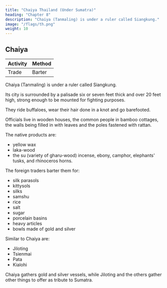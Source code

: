 ```yaml
---
title: "Chaiya Thailand (Under Sumatra)"
heading: "Chapter 8"
description: "Chaiya (Tanmaling) is under a ruler called Siangkung."
image: "/flags/th.png"
weight: 10
---
```



## Chaiya


Activity | Method 
--- | ---
Trade | Barter


Chaiya (Tanmaling) is under a ruler called Siangkung. 

Its city is surrounded by a palisade six or seven feet thick and over 20 feet high, strong enough to be mounted for fighting purposes. 

They ride buffaloes, wear their hair done in a knot and go barefooted.

Officials live in wooden houses, the common people in bamboo cottages, the walls being filled in with leaves and the poles fastened with rattan.

The native products are:
- yellow wax
- laka-wood
- the su (variety of gharu-wood) incense, ebony, camphor, elephants' tusks, and rhinoceros horns.

The foreign traders barter them for:
- silk parasols
- kittysols
- silks
- samshu
- rice
- salt
- sugar
- porcelain basins
- heavy articles
- bowls made of gold and silver

Similar to Chaiya are:
- Jiloting
- Tsienmai
- Pata
- Kialohi

Chaiya gathers gold and silver vessels, while Jiloting and the others gather other things to offer as tribute to Sumatra.

<!-- Notes.
1)
Takakusu
(Record of the Buddhist Eeligion, XLIII— XLV) thought he saw in this
of de Barros' list of Sumatran kingdoms. Schlegel(T'oung-pao,2d sex.
name the TanaMalayu
30
also in Sumatra. Pelliot, B. E. F. E. 0. IV, 328, while not trying to locate this
important affluent of the Pahang river called
district, calls attention to the fact that there is an
Gerini, J. K. A. S., 1905, 498 identifies our Tan-ma-ling with Temiling or
II, 130)
looked for
it
the Tembeling.
Tembeling, the name of a cape and a hill near the mouth of the Kwantan river in Pahang, on
it (Tan-ma-ling) is the old designation
the E. coast of the Malay Peninsula. «Probably, he says,
with Tembeling or Tembelang,
confounded
not
be
should
and
district,
Kwantan
35 borne by the present
5*68
i,9
LENGKASUKA.
on one of tlie tributaries of tlie Pahang Rivera. As our author
a land-route existed between Tan-ma-ling and Ling-ya-ssi-iia, which
we have good reason to believe was about Kedah on the "W. coast of the Peninsula, it seems
safe to conclude that Tan-ma-ling cannot have been very far from where Gerini has located it.
name
the
of an island district
states (infra Ch.
This
2)
IX § 1) that
may possibly be paraphrased «he
addressed by a
is
of Siang-kung or 'Minister of State' with us in Chinaa.
to
have been that of Mantri, which
of princelets of Sumatra. See
3)
Shen-si;
JVs
A
district of
was
it
Crawfurd
Marsden,
title which
title generally used appears
native
(op. cit. Ill, 34) says is
Malay governments. There
of the nobility in
first class
The
is also
the
is
the equivalent
the denomination of the
of Pangeran,
title
5
which is that
Hist. Sumatra, 173.
Ho-ch'i existed during the Sui dynasty (589—618) in the province of 10
identical with the present Huang-hi6n. See
1776. According to the local
Gazetteer
Playfair,
and Towns of China,
Cities
(see Tu-shu-tsi-ch'5ng,
6.
Ch. 1416,s) silk was
produced in abundance in this district. Perhaps sericulture was continued in it down to the days
of which our author wrote, or perhaps some silk stuff still bore in the trade the name of this
once famous
15
silk.
mentioned in the preceding chapter and in
4) All of these dependencies of San-fo-ts'i are
Note
16, p.
65—66. By «same' kiudn the author probably means that the people of these various
were of the same race and that their
districts
habits, natural products, etc.,
were
similar.
 -->

